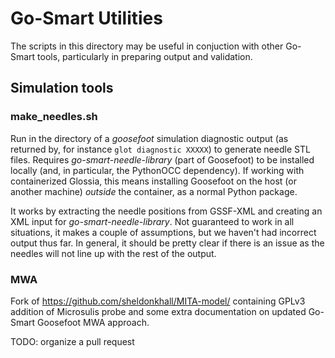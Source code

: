 # Go-Smart Utilities

The scripts in this directory may be useful in conjuction with other
Go-Smart tools, particularly in preparing output and validation.

## Simulation tools

### make_needles.sh

Run in the directory of a *goosefoot* simulation diagnostic output
(as returned by, for instance ``glot diagnostic XXXXX``) to
generate needle STL files. Requires *go-smart-needle-library*
(part of Goosefoot) to be installed
locally (and, in particular, the PythonOCC dependency). If working
with containerized Glossia, this means installing Goosefoot on the
host (or another machine) *outside* the container, as a normal
Python package.

It works by extracting the needle positions from GSSF-XML and
creating an XML input for *go-smart-needle-library*. Not
guaranteed to work in all situations, it makes a couple of
assumptions, but we haven't had incorrect output thus far. In
general, it should be pretty clear if there is an issue
as the needles will not line up with the rest of the output.

### MWA

Fork of <https://github.com/sheldonkhall/MITA-model/> containing
GPLv3 addition of Microsulis probe and some extra documentation
on updated Go-Smart Goosefoot MWA approach.

TODO: organize a pull request

